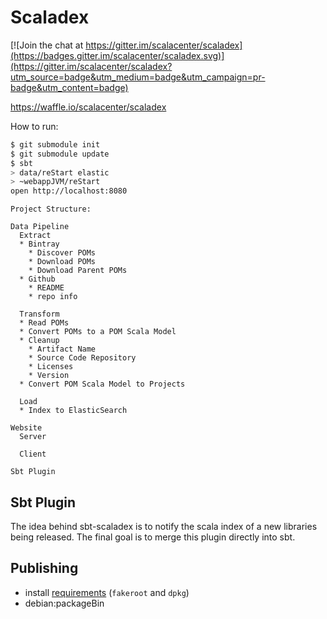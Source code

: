 # Scaladex

[![Join the chat at https://gitter.im/scalacenter/scaladex](https://badges.gitter.im/scalacenter/scaladex.svg)](https://gitter.im/scalacenter/scaladex?utm_source=badge&utm_medium=badge&utm_campaign=pr-badge&utm_content=badge)

https://waffle.io/scalacenter/scaladex

How to run:

```bash
$ git submodule init
$ git submodule update
$ sbt
> data/reStart elastic
> ~webappJVM/reStart
open http://localhost:8080
```

```
Project Structure:

Data Pipeline
  Extract
  * Bintray
    * Discover POMs
    * Download POMs
    * Download Parent POMs
  * Github
    * README
    * repo info

  Transform
  * Read POMs
  * Convert POMs to a POM Scala Model
  * Cleanup
    * Artifact Name
    * Source Code Repository
    * Licenses
    * Version
  * Convert POM Scala Model to Projects

  Load
  * Index to ElasticSearch

Website
  Server

  Client

Sbt Plugin
```

## Sbt Plugin

The idea behind sbt-scaladex is to notify the scala index of a new libraries being released. The final goal is to merge this plugin directly into sbt.

## Publishing

* install [requirements](http://www.scala-sbt.org/sbt-native-packager/formats/debian.html?highlight=maintainer#requirements) (`fakeroot` and `dpkg`)
* debian:packageBin